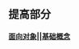 ## 提高部分
#### [面向对象||基础概念](http://www.ruanyifeng.com/blog/2010/05/object-oriented_javascript_encapsulation.html)